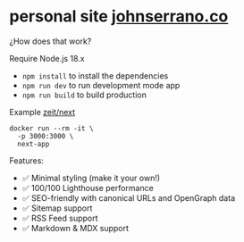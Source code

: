 # personal site [johnserrano.co](https://johnserrano.co)

¿How does that work?

Require Node.js 18.x

* `npm install` to install the dependencies
* `npm run dev` to run development mode app
* `npm run build` to build production

Example [zeit/next](https://github.com/zeit/next.js/tree/canary/examples/with-docker)

```shell
docker run --rm -it \
  -p 3000:3000 \
  next-app
```

Features:

- ✅ Minimal styling (make it your own!)
- ✅ 100/100 Lighthouse performance
- ✅ SEO-friendly with canonical URLs and OpenGraph data
- ✅ Sitemap support
- ✅ RSS Feed support
- ✅ Markdown & MDX support
